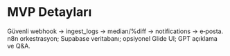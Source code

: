 # MVP Detayları
Güvenli webhook → ingest_logs → median/%diff → notifications → e‑posta. n8n
orkestrasyon; Supabase veritabanı; opsiyonel Glide UI; GPT açıklama ve Q&A.

